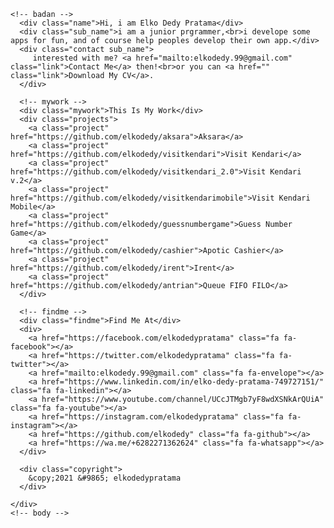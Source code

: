 <html lang="en">
  <head>
    <title>Me &mdash; Portofolio</title>
    <meta charset="utf-8">
    <link rel="icon" href="logo.png" type="image/ico">
    <meta name="viewport" content="width=device-width, initial-scale=1, shrink-to-fit=no">
    <link rel="stylesheet" href="https://cdnjs.cloudflare.com/ajax/libs/font-awesome/4.7.0/css/font-awesome.min.css">
    <link rel="stylesheet" href="style.css">
    
  </head>
  <body>
    <!-- body -->
    <div class="badan">
    
    <!-- badan -->
      <div class="name">Hi, i am Elko Dedy Pratama</div>
      <div class="sub_name">i am a junior prgrammer,<br>i develope some apps for fun, and of course help peoples develop their own app.</div>
      <div class="contact sub_name">
         interested with me? <a href="mailto:elkodedy.99@gmail.com" class="link">Contact Me</a> then!<br>or you can <a href="" class="link">Download My CV</a>.
      </div>

      <!-- mywork -->
      <div class="mywork">This Is My Work</div>
      <div class="projects">
        <a class="project" href="https://github.com/elkodedy/aksara">Aksara</a> 
        <a class="project" href="https://github.com/elkodedy/visitkendari">Visit Kendari</a> 
        <a class="project" href="https://github.com/elkodedy/visitkendari_2.0">Visit Kendari v.2</a> 
        <a class="project" href="https://github.com/elkodedy/visitkendarimobile">Visit Kendari Mobile</a> 
        <a class="project" href="https://github.com/elkodedy/guessnumbergame">Guess Number Game</a> 
        <a class="project" href="https://github.com/elkodedy/cashier">Apotic Cashier</a> 
        <a class="project" href="https://github.com/elkodedy/irent">Irent</a> 
        <a class="project" href="https://github.com/elkodedy/antrian">Queue FIFO FILO</a>
      </div>

      <!-- findme -->
      <div class="findme">Find Me At</div>
      <div>        
        <a href="https://facebook.com/elkodedypratama" class="fa fa-facebook"></a>
        <a href="https://twitter.com/elkodedypratama" class="fa fa-twitter"></a>
        <a href="mailto:elkodedy.99@gmail.com" class="fa fa-envelope"></a>
        <a href="https://www.linkedin.com/in/elko-dedy-pratama-749727151/" class="fa fa-linkedin"></a>
        <a href="https://www.youtube.com/channel/UCcJTMgb7yF8wdXSNkArQUiA" class="fa fa-youtube"></a>
        <a href="https://instagram.com/elkodedypratama" class="fa fa-instagram"></a>
        <a href="https://github.com/elkodedy" class="fa fa-github"></a>
        <a href="https://wa.me/+6282271362624" class="fa fa-whatsapp"></a>
      </div>

      <div class="copyright">
        &copy;2021 &#9865; elkodedypratama
      </div>

    </div>
    <!-- body -->
  </body>
</html>
